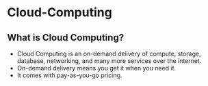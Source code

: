 # Cloud-Computing

## What is Cloud Computing?
* Cloud Computing is an on-demand delivery of compute, storage, database, networking, and many more services over the internet.
* On-demand delivery means you get it when you need it.
* It comes with pay-as-you-go pricing.
